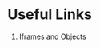 # Useful Links



1. [Iframes and Objects](https://developer.mozilla.org/pt-BR/docs/Learn/HTML/Multimedia_and_embedding/Other_embedding_technologies)